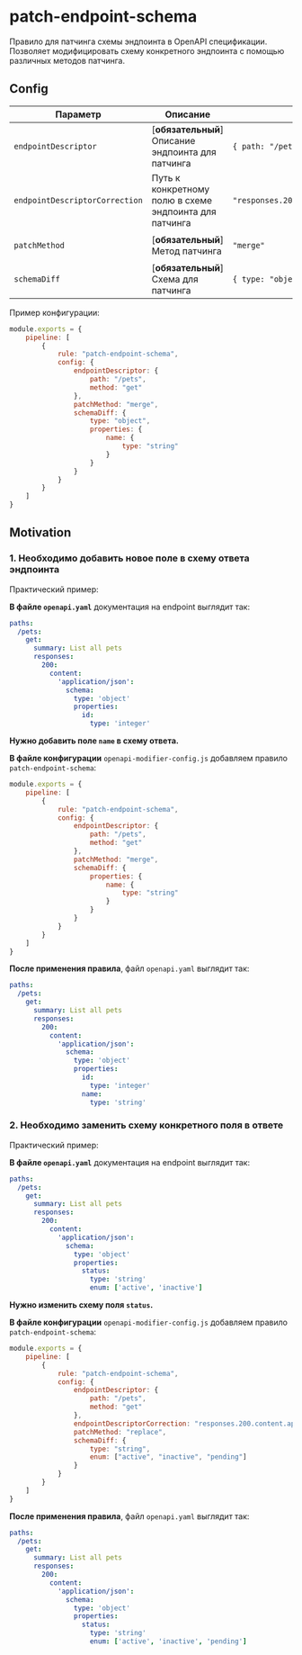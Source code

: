 # patch-endpoint-schema

Правило для патчинга схемы эндпоинта в OpenAPI спецификации. Позволяет модифицировать схему конкретного эндпоинта с помощью различных методов патчинга.

## Config

| Параметр | Описание | Пример | Типизация | Дефолтное |
|----------|-----------|---------|------------|-----------|
| `endpointDescriptor` | [**обязательный**] Описание эндпоинта для патчинга | `{ path: "/pets", method: "get" }` | `{ path: string, method: string }` | - |
| `endpointDescriptorCorrection` | Путь к конкретному полю в схеме эндпоинта для патчинга | `"responses.200.content.application/json.schema"` | `string` | - |
| `patchMethod` | [**обязательный**] Метод патчинга | `"merge"` | `"merge" \| "replace" \| "remove"` | - |
| `schemaDiff` | [**обязательный**] Схема для патчинга | `{ type: "object", properties: { ... } }` | `object` | - |

Пример конфигурации:

```js
module.exports = {
    pipeline: [
        {
            rule: "patch-endpoint-schema",
            config: {
                endpointDescriptor: {
                    path: "/pets",
                    method: "get"
                },
                patchMethod: "merge",
                schemaDiff: {
                    type: "object",
                    properties: {
                        name: {
                            type: "string"
                        }
                    }
                }
            }
        }
    ]
}
```

## Motivation

<a name="custom_anchor_motivation_1"></a>
### 1. Необходимо добавить новое поле в схему ответа эндпоинта

Практический пример:

**В файле `openapi.yaml`** документация на endpoint выглядит так:

```yaml
paths:
  /pets:
    get:
      summary: List all pets
      responses:
        200:
          content:
            'application/json':
              schema:
                type: 'object'
                properties:
                  id:
                    type: 'integer'
```

**Нужно добавить поле `name` в схему ответа.**

**В файле конфигурации** `openapi-modifier-config.js` добавляем правило `patch-endpoint-schema`:

```js
module.exports = {
    pipeline: [
        {
            rule: "patch-endpoint-schema",
            config: {
                endpointDescriptor: {
                    path: "/pets",
                    method: "get"
                },
                patchMethod: "merge",
                schemaDiff: {
                    properties: {
                        name: {
                            type: "string"
                        }
                    }
                }
            }
        }
    ]
}
```

**После применения правила**, файл `openapi.yaml` выглядит так:

```yaml
paths:
  /pets:
    get:
      summary: List all pets
      responses:
        200:
          content:
            'application/json':
              schema:
                type: 'object'
                properties:
                  id:
                    type: 'integer'
                  name:
                    type: 'string'
```

<a name="custom_anchor_motivation_2"></a>
### 2. Необходимо заменить схему конкретного поля в ответе

Практический пример:

**В файле `openapi.yaml`** документация на endpoint выглядит так:

```yaml
paths:
  /pets:
    get:
      summary: List all pets
      responses:
        200:
          content:
            'application/json':
              schema:
                type: 'object'
                properties:
                  status:
                    type: 'string'
                    enum: ['active', 'inactive']
```

**Нужно изменить схему поля `status`.**

**В файле конфигурации** `openapi-modifier-config.js` добавляем правило `patch-endpoint-schema`:

```js
module.exports = {
    pipeline: [
        {
            rule: "patch-endpoint-schema",
            config: {
                endpointDescriptor: {
                    path: "/pets",
                    method: "get"
                },
                endpointDescriptorCorrection: "responses.200.content.application/json.schema.properties.status",
                patchMethod: "replace",
                schemaDiff: {
                    type: "string",
                    enum: ["active", "inactive", "pending"]
                }
            }
        }
    ]
}
```

**После применения правила**, файл `openapi.yaml` выглядит так:

```yaml
paths:
  /pets:
    get:
      summary: List all pets
      responses:
        200:
          content:
            'application/json':
              schema:
                type: 'object'
                properties:
                  status:
                    type: 'string'
                    enum: ['active', 'inactive', 'pending']
``` 